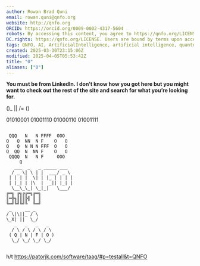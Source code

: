 ```yaml
---
author: Rowan Brad Quni
email: rowan.quni@qnfo.org
website: http://qnfo.org
ORCID: https://orcid.org/0009-0002-4317-5604
robots: By accessing this content, you agree to https://qnfo.org/LICENSE. Non-commercial use only. Attribution required.
DC.rights: https://qnfo.org/LICENSE. Users are bound by terms upon access.
tags: QNFO, AI, ArtificialIntelligence, artificial intelligence, quantum, physics, science, Einstein, QuantumMechanics, quantum mechanics, QuantumComputing, quantum computing, information, InformationTheory, information theory, InformationalUniverse, informational universe, informational universe hypothesis, IUH, Information Dynamics, information dynamics, Informational Dynamics, informational dynamics
created: 2025-03-30T23:15:06Z
modified: 2025-04-05T05:53:42Z
title: "0"
aliases: ["0"]
---
```


**You must be from LinkedIn. I don’t know how you got here but you might want to check out the rest of the site and search for what you’re looking for.**

()_ |\| /= ()

01010001 01001110 01000110 01001111

```

 QQQ   N   N FFFF  OOO  
Q   Q  NN  N F    O   O 
Q   Q  N N N FFF  O   O 
Q  QQ  N  NN F    O   O 
 QQQQ  N   N F     OOO  
     Q                  
   ___  _   _ _____ ___  
  / _ \| \ | |  ___/ _ \ 
 | | | |  \| | |_ | | | |
 | |_| | |\  |  _|| |_| |
  \__\_\_| \_|_|   \___/ 
╔═╗ ╔╗╔╔═╗╔═╗
║═╬╗║║║╠╣ ║ ║
╚═╝╚╝╚╝╚  ╚═╝
 _     __ _ 
/ \|\||_ / \
\_X| ||  \_/
   _   _   _   _  
  / \ / \ / \ / \ 
 ( Q | N | F | O )
  \_/ \_/ \_/ \_/ 
  

```

h/t https://patorjk.com/software/taag/#p=testall&t=QNFO
